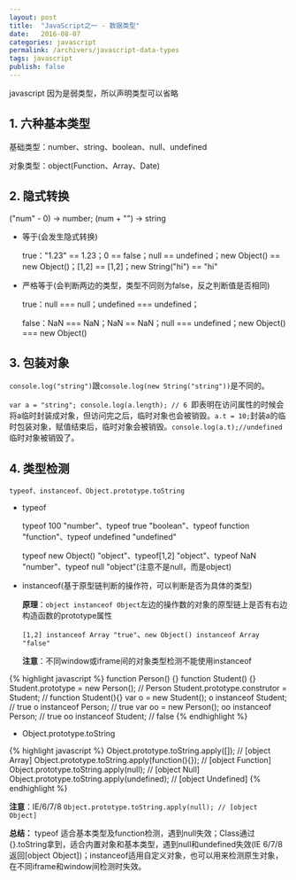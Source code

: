 ```yaml
---
layout: post
title:  "JavaScript之一 - 数据类型"
date:   2016-08-07
categories: javascript
permalink: /archivers/javascript-data-types
tags: javascript
publish: false
---
```


javascript 因为是弱类型，所以声明类型可以省略

## 1. **六种基本类型** ##

   基础类型：number、string、boolean、null、undefined

   对象类型：object(Function、Array、Date)
	
## 2. **隐式转换** ##

   ("num" - 0) -> number; (num + "") -> string

 - 等于(会发生隐式转换)

      true："1.23" == 1.23；0 == false；null == undefined；new Object() == new Object()；[1,2] == [1,2]；new String("hi") == "hi"

 - 严格等于(会判断两边的类型，类型不同则为false，反之判断值是否相同)

      true：null === null；undefined === undefined；

      false：NaN === NaN；NaN == NaN；null === undefined；new Object() === new Object()

## 3. **包装对象** ##

   ```console.log("string")```跟```console.log(new String("string"))```是不同的。

   ```var a = "string"; console.log(a.length); // 6 ```即表明在访问属性的时候会将a临时封装成对象，但访问完之后，临时对象也会被销毁。```a.t = 10;```封装a的临时包装对象，赋值结束后，临时对象会被销毁。```console.log(a.t);//undefined```临时对象被销毁了。

## 4. **类型检测** ##
	
	typeof、instanceof、Object.prototype.toString

 - typeof

      typeof 100 "number"、typeof true "boolean"、typeof function "function"、typeof undefined "undefined"

      typeof new Object() "object"、typeof[1,2] "object"、typeof NaN "number"、typeof null "object"(注意不是null，而是object)

 - instanceof(基于原型链判断的操作符，可以判断是否为具体的类型)

      **原理**：```object instanceof Object```左边的操作数的对象的原型链上是否有右边构造函数的prototype属性

      ```[1,2] instanceof Array "true"```、```new Object() instanceof Array "false"```

      **注意**：不同window或iframe间的对象类型检测不能使用instanceof

{% highlight javascript %}
function Person() {}
function Student() {}
Student.prototype = new Person(); // Person
Student.prototype.construtor = Student; // function Student(){}
var o = new Student();
o instanceof Student; // true
o instanceof Person; // true
var oo = new Person();
oo instanceof Person; // true
oo instanceof Student; // false
{% endhighlight %}

 - Object.prototype.toString

{% highlight javascript %}
Object.prototype.toString.apply([]); // [object Array]
Object.prototype.toString.apply(function(){}); // [object Function]
Object.prototype.toString.apply(null); // [object Null]
Object.prototype.toString.apply(undefined); // [object Undefined]
{% endhighlight %}

 **注意**：IE/6/7/8 ``` Object.prototype.toString.apply(null); // [object Object] ```

 **总结：** typeof 适合基本类型及function检测，遇到null失效；Class通过{}.toString拿到，适合内置对象和基本类型，遇到null和undefined失效(IE 6/7/8返回[object Object])；instanceof适用自定义对象，也可以用来检测原生对象，在不同iframe和window间检测时失效。
 <!-- ![sss]({{site.baseurl}}/images/javascript/JavaScript-data-types-01.png) -->

